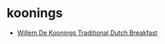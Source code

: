 # koonings

 * [Willem De Koonings Traditional Dutch Breakfast](index/w/willem-de-koonings-traditional-dutch-breakfast-108326.json)

